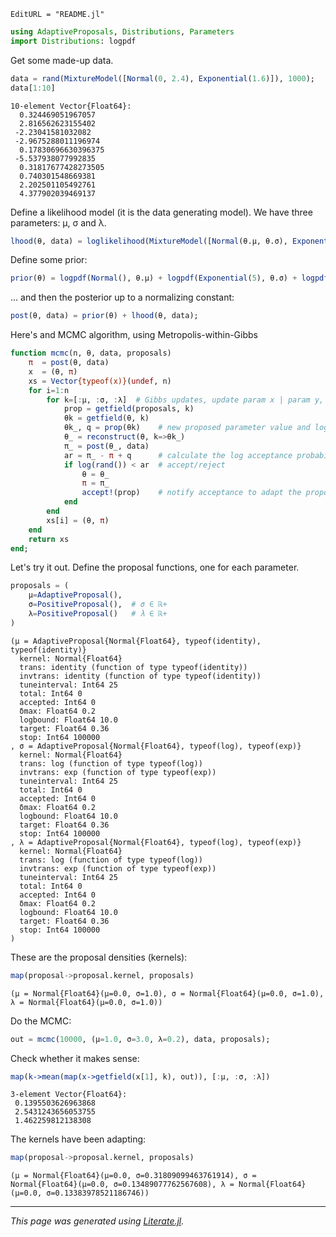 ```@meta
EditURL = "README.jl"
```

````julia
using AdaptiveProposals, Distributions, Parameters
import Distributions: logpdf
````

Get some made-up data.

````julia
data = rand(MixtureModel([Normal(0, 2.4), Exponential(1.6)]), 1000);
data[1:10]
````

````
10-element Vector{Float64}:
  0.324469051967057
  2.816562623155402
 -2.23041581032082
 -2.9675288011196974
  0.17830696630396375
 -5.537938077992835
  0.31817677428273505
  0.740301548669381
  2.202501105492761
  4.377902039469137
````

Define a likelihood model (it is the data generating model).
We have three parameters: μ, σ and λ.

````julia
lhood(θ, data) = loglikelihood(MixtureModel([Normal(θ.μ, θ.σ), Exponential(θ.λ)]), data);
````

Define some prior:

````julia
prior(θ) = logpdf(Normal(), θ.μ) + logpdf(Exponential(5), θ.σ) + logpdf(Exponential(2), θ.λ);
````

... and then the posterior up to a normalizing constant:

````julia
post(θ, data) = prior(θ) + lhood(θ, data);
````

Here's and MCMC algorithm, using Metropolis-within-Gibbs

````julia
function mcmc(n, θ, data, proposals)
    π  = post(θ, data)
    x  = (θ, π)
    xs = Vector{typeof(x)}(undef, n)
    for i=1:n
        for k=[:μ, :σ, :λ]  # Gibbs updates, update param x | param y, z, ...
            prop = getfield(proposals, k)
            θk = getfield(θ, k)
            θk_, q = prop(θk)    # new proposed parameter value and log proposal density ratio
            θ_ = reconstruct(θ, k=>θk_)
            π_ = post(θ_, data)
            ar = π_ - π + q      # calculate the log acceptance probabilty
            if log(rand()) < ar  # accept/reject
                θ = θ_
                π = π_
                accept!(prop)    # notify acceptance to adapt the proposal kernel
            end
        end
        xs[i] = (θ, π)
    end
    return xs
end;
````

Let's try it out. Define the proposal functions, one for each parameter.

````julia
proposals = (
    μ=AdaptiveProposal(),
    σ=PositiveProposal(),  # σ ∈ ℝ+
    λ=PositiveProposal()   # λ ∈ ℝ+
)
````

````
(μ = AdaptiveProposal{Normal{Float64}, typeof(identity), typeof(identity)}
  kernel: Normal{Float64}
  trans: identity (function of type typeof(identity))
  invtrans: identity (function of type typeof(identity))
  tuneinterval: Int64 25
  total: Int64 0
  accepted: Int64 0
  δmax: Float64 0.2
  logbound: Float64 10.0
  target: Float64 0.36
  stop: Int64 100000
, σ = AdaptiveProposal{Normal{Float64}, typeof(log), typeof(exp)}
  kernel: Normal{Float64}
  trans: log (function of type typeof(log))
  invtrans: exp (function of type typeof(exp))
  tuneinterval: Int64 25
  total: Int64 0
  accepted: Int64 0
  δmax: Float64 0.2
  logbound: Float64 10.0
  target: Float64 0.36
  stop: Int64 100000
, λ = AdaptiveProposal{Normal{Float64}, typeof(log), typeof(exp)}
  kernel: Normal{Float64}
  trans: log (function of type typeof(log))
  invtrans: exp (function of type typeof(exp))
  tuneinterval: Int64 25
  total: Int64 0
  accepted: Int64 0
  δmax: Float64 0.2
  logbound: Float64 10.0
  target: Float64 0.36
  stop: Int64 100000
)
````

These are the proposal densities (kernels):

````julia
map(proposal->proposal.kernel, proposals)
````

````
(μ = Normal{Float64}(μ=0.0, σ=1.0), σ = Normal{Float64}(μ=0.0, σ=1.0), λ = Normal{Float64}(μ=0.0, σ=1.0))
````

Do the MCMC:

````julia
out = mcmc(10000, (μ=1.0, σ=3.0, λ=0.2), data, proposals);
````

Check whether it makes sense:

````julia
map(k->mean(map(x->getfield(x[1], k), out)), [:μ, :σ, :λ])
````

````
3-element Vector{Float64}:
 0.1395503626963868
 2.5431243656053755
 1.462259812138308
````

The kernels have been adapting:

````julia
map(proposal->proposal.kernel, proposals)
````

````
(μ = Normal{Float64}(μ=0.0, σ=0.31809099463761914), σ = Normal{Float64}(μ=0.0, σ=0.13489077762567608), λ = Normal{Float64}(μ=0.0, σ=0.13383978521186746))
````

---

*This page was generated using [Literate.jl](https://github.com/fredrikekre/Literate.jl).*

